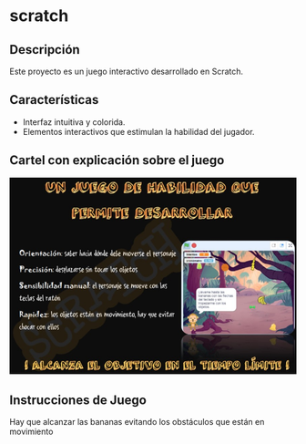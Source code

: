 # scratch

## Descripción
Este proyecto es un juego interactivo desarrollado en Scratch.

## Características
- Interfaz intuitiva y colorida.
- Elementos interactivos que estimulan la habilidad del jugador.

## Cartel con explicación sobre el juego
![Preview](https://raw.githubusercontent.com/isromar/scratch/main/preview_cartel.jpg)

## Instrucciones de Juego
Hay que alcanzar las bananas evitando los obstáculos que están en movimiento
